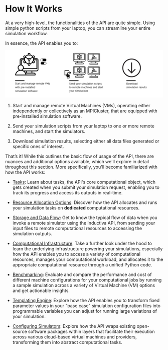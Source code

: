 # How It Works

At a very high-level, the functionalities of the API are quite simple. Using simple
python scripts from your laptop, you can streamline your entire simulation workflow.

In essence, the API enables you to:

<div align="center">
   <img src="../_static/infographic-apifunctionality-fullscreen.svg" alt="Inductiva API Usage Flow">
</div>

1. Start and manage remote Virtual Machines (VMs), operating either independently
or collectively as an MPICluster, that are equipped with pre-installed simulation
software.

2. Send your simulation scripts from your laptop to one or more remote machines,
and start the simulators.

3. Download simulation results, selecting either all data files generated or
specific ones of interest.

That’s it! While this outlines the basic flow of usage of the API, there are
nuances and additional options available, which we'll explore in detail throughout
this section. More specifically, you'll become familiarized with how the API
works:

- [Tasks](./tasks.md): Learn about tasks, the API's core computational object, which
gets created when you submit your simulation request, enabling you to track its
progress and access its outputs in real-time.

- [Resource Allocation Options](./shared_dedicated_resources.md): Discover how
the API allocates and runs your simulation tasks on **dedicated** computational resources.

- [Storage and Data Flow](./data_flow.md): Get to know the typical flow of data
when you invoke a remote simulator using the Inductiva API, from sending your input
files to remote computational resources to accessing the simulation outputs.

- [Computational Infrastructure](./computational-infrastructure.md): Take a further
look under the hood to learn the underlying infrastructure powering your simulations,
especially how the API enables you to access a variety of computational resources,
manages your computational workload, and allocates it to the appropriate computational
resource through a unified Python code.

- [Benchmarking](./benchmarking.md): Evaluate and compare the performance and cost
of different machine configurations for your computational jobs by running a sample
simulation across a variety of Virtual Machine (VM) options and get actionable insights.

- [Templating Engine](./templating.md): Explore how the API enables you to transform
fixed parameter values in your "base case" simulation configuration files into
programmable variables you can adjust for running large variations of your simulation.

- [Configuring Simulators](./configuring-simulators.md): Explore how the API
wraps existing open-source software packages within layers that facilitate their
execution across various cloud-based virtual machines and providers, transforming
them into abstract computational tasks.
